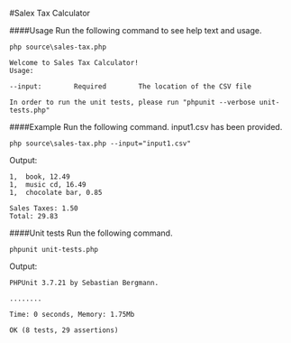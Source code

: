 #Salex Tax Calculator

####Usage
Run the following command to see help text and usage.
```
php source\sales-tax.php
```
```
Welcome to Sales Tax Calculator!
Usage:

--input:        Required        The location of the CSV file

In order to run the unit tests, please run "phpunit --verbose unit-tests.php"
```

####Example
Run the following command. input1.csv has been provided.
```
php source\sales-tax.php --input="input1.csv"
```
Output:
```
1,  book, 12.49
1,  music cd, 16.49
1,  chocolate bar, 0.85

Sales Taxes: 1.50
Total: 29.83
```

####Unit tests
Run the following command.
```
phpunit unit-tests.php
```
Output:
```
PHPUnit 3.7.21 by Sebastian Bergmann.

........

Time: 0 seconds, Memory: 1.75Mb

OK (8 tests, 29 assertions)
```
